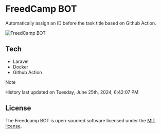 # FreedCamp BOT

Automatically assign an ID before the task title based on Github Action.

![FreedCamp BOT](https://repository-images.githubusercontent.com/737932867/7d34798b-2680-471c-b089-a78a718d3d6a)

## Tech

- Laravel
- Docker
- Github Action

> [!NOTE]  
> History last updated on Tuesday, June 25th, 2024, 6:42:07 PM

## License

The Freedcamp BOT is open-sourced software licensed under the [MIT license](https://opensource.org/licenses/MIT).
